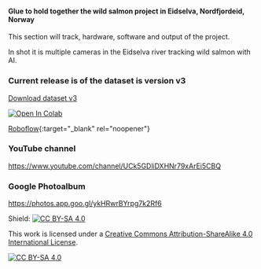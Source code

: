
#### Glue to hold together the wild salmon project in Eidselva, Nordfjordeid, Norway

This section will track, hardware, software and output of the project.

In shot it is multiple cameras in the Eidselva river tracking wild salmon with AI.

### Current release is of the dataset is version v3
[Download dataset v3](https://github.com/jarleven/Salmon/archive/refs/tags/v3.zip "download")

[![Open In Colab](https://colab.research.google.com/assets/colab-badge.svg)](https://colab.research.google.com/github/jarleven/Salmon/blob/master/Colab/YOLOv5.ipynb)

[Roboflow](https://app.roboflow.com/atlantic-salmon-salmo-salar/atlantic-salmon--salmo-salar-zd85r/){:target="_blank" rel="noopener"}



### YouTube channel
https://www.youtube.com/channel/UCk5GDliDXHNr79xArEi5CBQ


### Google Photoalbum
https://photos.app.goo.gl/ykHRwrBYrpg7k2Rf6




Shield: [![CC BY-SA 4.0][cc-by-sa-shield]][cc-by-sa]

This work is licensed under a
[Creative Commons Attribution-ShareAlike 4.0 International License][cc-by-sa].

[![CC BY-SA 4.0][cc-by-sa-image]][cc-by-sa]

[cc-by-sa]: http://creativecommons.org/licenses/by-sa/4.0/
[cc-by-sa-image]: https://licensebuttons.net/l/by-sa/4.0/88x31.png
[cc-by-sa-shield]: https://img.shields.io/badge/License-CC%20BY--SA%204.0-lightgrey.svg
